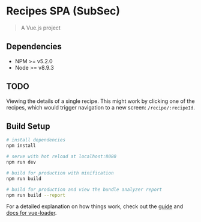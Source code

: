 # Recipes SPA (SubSec)

> A Vue.js project

## Dependencies

- NPM >= v5.2.0
- Node >= v8.9.3

## TODO

Viewing the details of a single recipe. This might work by clicking one of the recipes, which would trigger navigation to a new screen: `/recipe/:recipeId`.

## Build Setup

``` bash
# install dependencies
npm install

# serve with hot reload at localhost:8080
npm run dev

# build for production with minification
npm run build

# build for production and view the bundle analyzer report
npm run build --report
```

For a detailed explanation on how things work, check out the [guide](http://vuejs-templates.github.io/webpack/) and [docs for vue-loader](http://vuejs.github.io/vue-loader).

